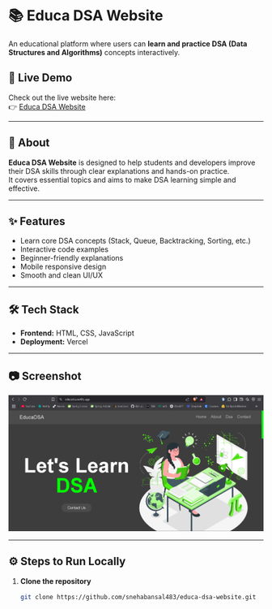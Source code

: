 # 📚 Educa DSA Website

An educational platform where users can **learn and practice DSA (Data Structures and Algorithms)** concepts interactively.

## 🚀 Live Demo

Check out the live website here:  
👉 [Educa DSA Website](https://educadsa.netlify.app)

---

## 📖 About

**Educa DSA Website** is designed to help students and developers improve their DSA skills through clear explanations and hands-on practice.  
It covers essential topics and aims to make DSA learning simple and effective.

---

## ✨ Features

- Learn core DSA concepts (Stack, Queue, Backtracking, Sorting, etc.)
- Interactive code examples
- Beginner-friendly explanations
- Mobile responsive design
- Smooth and clean UI/UX

---

## 🛠 Tech Stack

- **Frontend:** HTML, CSS, JavaScript
- **Deployment:** Vercel 

---

## 📷 Screenshot

![Educa DSA Website Screenshot](https://github.com/snehabansal483/DSA_Tutorial/blob/main/DSA%20PROJECT/img/Home_page.png)

---

## ⚙️ Steps to Run Locally

1. **Clone the repository**
   ```bash
   git clone https://github.com/snehabansal483/educa-dsa-website.git
